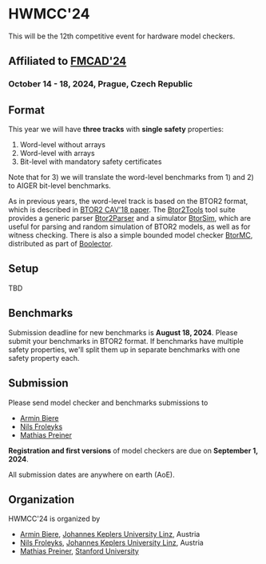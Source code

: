 # HWMCC'24

This will be the 12th competitive event for hardware model checkers.

## Affiliated to [FMCAD'24](https://fmcad.forsyte.at/FMCAD24/)
### October 14 - 18, 2024, Prague, Czech Republic

## Format

This year we will have **three tracks** with **single safety** properties:

1. Word-level without arrays
2. Word-level with arrays
3. Bit-level with mandatory safety certificates

Note that for 3) we will translate the word-level benchmarks from 1) and 2) to
AIGER bit-level benchmarks.

As in previous years, the word-level track is based on the BTOR2 format, which
is described in
[BTOR2 CAV'18 paper](https://link.springer.com/content/pdf/10.1007%2F978-3-319-96145-3_32.pdf).
The [Btor2Tools](https://github.com/Boolector/btor2tools/)
tool suite provides a generic parser
[Btor2Parser](https://github.com/Boolector/btor2tools/tree/master/src/btor2parser)
and a simulator
[BtorSim](https://github.com/Boolector/btor2tools/tree/master/src/btorsim),
which are useful for parsing and random simulation of BTOR2 models, as well as
for witness checking.
There is also a simple bounded model checker
[BtorMC](https://github.com/Boolector/boolector/blob/master/src/btormc.c),
distributed as part of
[Boolector](https://github.com/Boolector/boolector).


## Setup

TBD

## Benchmarks

Submission deadline for new benchmarks is **August 18, 2024**. Please submit
your benchmarks in BTOR2 format. If benchmarks have multiple safety properties,
we'll split them up in separate benchmarks with one safety property each.

## Submission

Please send model checker and benchmarks submissions to  
- [Armin Biere](mailto:armin.biere@jku.at)
- [Nils Froleyks](mailto:nils.froleyks@jku.at)
- [Mathias Preiner](mailto:preiner@cs.stanford.edu)

**Registration and first versions** of model checkers are due on
**September 1, 2024**.

All submission dates are anywhere on earth (AoE).

## Organization

HWMCC'24 is organized by

- [Armin Biere](http://fmv.jku.at/biere),
  [Johannes Keplers University Linz](http://www.jku.at), Austria
- [Nils Froleyks](http://fmv.jku.at/froleyks), 
  [Johannes Keplers University Linz](http://www.jku.at), Austria
- [Mathias Preiner](https://cs.stanford.edu/~preiner),
  [Stanford University](https://www.stanford.edu)
